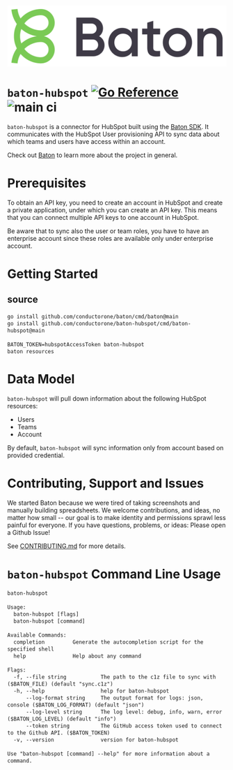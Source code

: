 ![Baton Logo](./docs/images/baton-logo.png)

# `baton-hubspot` [![Go Reference](https://pkg.go.dev/badge/github.com/conductorone/baton-hubspot.svg)](https://pkg.go.dev/github.com/conductorone/baton-hubspot) ![main ci](https://github.com/conductorone/baton-hubspot/actions/workflows/main.yaml/badge.svg)

`baton-hubspot` is a connector for HubSpot built using the [Baton SDK](https://github.com/conductorone/baton-sdk). It communicates with the HubSpot User provisioning API to sync data about which teams and users have access within an account.

Check out [Baton](https://github.com/conductorone/baton) to learn more about the project in general.

# Prerequisites

To obtain an API key, you need to create an account in HubSpot and create a private application, under which you can create an API key. This means that you can connect multiple API keys to one account in HubSpot.

Be aware that to sync also the user or team roles, you have to have an enterprise account since these roles are available only under enterprise account.

# Getting Started

## source

```
go install github.com/conductorone/baton/cmd/baton@main
go install github.com/conductorone/baton-hubspot/cmd/baton-hubspot@main

BATON_TOKEN=hubspotAccessToken baton-hubspot
baton resources
```

# Data Model

`baton-hubspot` will pull down information about the following HubSpot resources:

- Users
- Teams
- Account

By default, `baton-hubspot` will sync information only from account based on provided credential.

# Contributing, Support and Issues

We started Baton because we were tired of taking screenshots and manually building spreadsheets. We welcome contributions, and ideas, no matter how small -- our goal is to make identity and permissions sprawl less painful for everyone. If you have questions, problems, or ideas: Please open a Github Issue!

See [CONTRIBUTING.md](https://github.com/ConductorOne/baton/blob/main/CONTRIBUTING.md) for more details.

# `baton-hubspot` Command Line Usage

```
baton-hubspot

Usage:
  baton-hubspot [flags]
  baton-hubspot [command]

Available Commands:
  completion         Generate the autocompletion script for the specified shell
  help               Help about any command

Flags:
  -f, --file string           The path to the c1z file to sync with ($BATON_FILE) (default "sync.c1z")
  -h, --help                  help for baton-hubspot
      --log-format string     The output format for logs: json, console ($BATON_LOG_FORMAT) (default "json")
      --log-level string      The log level: debug, info, warn, error ($BATON_LOG_LEVEL) (default "info")
      --token string          The GitHub access token used to connect to the Github API. ($BATON_TOKEN)
  -v, --version               version for baton-hubspot

Use "baton-hubspot [command] --help" for more information about a command.
```
